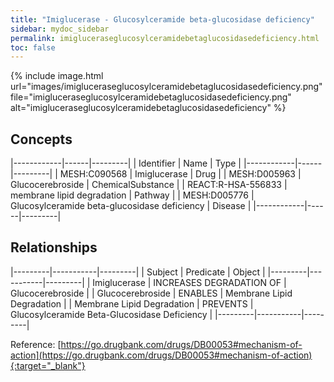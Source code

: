 ```yaml
---
title: "Imiglucerase - Glucosylceramide beta-glucosidase deficiency"
sidebar: mydoc_sidebar
permalink: imigluceraseglucosylceramidebetaglucosidasedeficiency.html
toc: false 
---
```


{% include image.html url="images/imigluceraseglucosylceramidebetaglucosidasedeficiency.png" file="imigluceraseglucosylceramidebetaglucosidasedeficiency.png" alt="imigluceraseglucosylceramidebetaglucosidasedeficiency" %}

## Concepts

|------------|------|---------|
| Identifier | Name | Type    |
|------------|------|---------|
| MESH:C090568 | Imiglucerase | Drug |
| MESH:D005963 | Glucocerebroside | ChemicalSubstance |
| REACT:R-HSA-556833 | membrane lipid degradation | Pathway |
| MESH:D005776 | Glucosylceramide beta-glucosidase deficiency | Disease |
|------------|------|---------|

## Relationships

|---------|-----------|---------|
| Subject | Predicate | Object  |
|---------|-----------|---------|
| Imiglucerase | INCREASES DEGRADATION OF | Glucocerebroside |
| Glucocerebroside | ENABLES | Membrane Lipid Degradation |
| Membrane Lipid Degradation | PREVENTS | Glucosylceramide Beta-Glucosidase Deficiency |
|---------|-----------|---------|

Reference: [https://go.drugbank.com/drugs/DB00053#mechanism-of-action](https://go.drugbank.com/drugs/DB00053#mechanism-of-action){:target="_blank"}